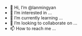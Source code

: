 - 👋 Hi, I’m @lanmingyan
- 👀 I’m interested in ...
- 🌱 I’m currently learning ...
- 💞️ I’m looking to collaborate on ...
- 📫 How to reach me ...

<!---
lanmingyan/lanmingyan is a ✨ special ✨ repository because its `README.md` (this file) appears on your GitHub profile.
You can click the Preview link to take a look at your changes.
--->
